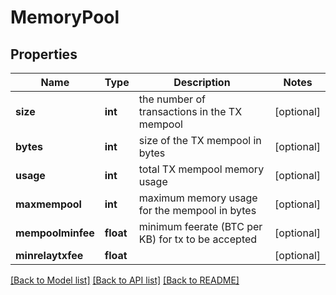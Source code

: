 # MemoryPool

## Properties
Name | Type | Description | Notes
------------ | ------------- | ------------- | -------------
**size** | **int** | the number of transactions in the TX mempool | [optional] 
**bytes** | **int** | size of the TX mempool in bytes | [optional] 
**usage** | **int** | total TX mempool memory usage | [optional] 
**maxmempool** | **int** | maximum memory usage for the mempool in bytes | [optional] 
**mempoolminfee** | **float** | minimum feerate (BTC per KB) for tx to be accepted | [optional] 
**minrelaytxfee** | **float** |  | [optional] 

[[Back to Model list]](../README.md#documentation-for-models) [[Back to API list]](../README.md#documentation-for-api-endpoints) [[Back to README]](../README.md)


